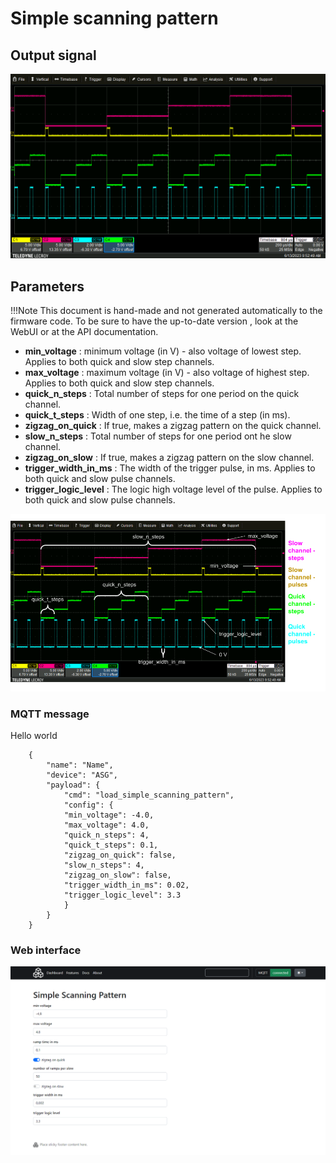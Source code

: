 # Simple scanning pattern

## Output signal 
![WebUI interface](ssp/ssp_oscilloscope.png "Web interface v.0.1.0")

## Parameters
!!!Note
    This document is hand-made and not generated automatically to the firmware code. 
    To be sure to have the up-to-date version , look at the WebUI or at the API documentation.

- **min_voltage** : minimum voltage (in V) - also voltage of lowest step.
Applies to both quick and slow step channels.
- **max_voltage** : maximum voltage (in V) - also voltage of highest step.
Applies to both quick and slow step channels.
- **quick_n_steps** : Total number of steps for one period on the quick channel.
- **quick_t_steps** : Width of one step, i.e. the time of a step (in ms).
- **zigzag_on_quick** : If true, makes a zigzag pattern on the quick channel.
- **slow_n_steps** : Total number of steps for one period ont he slow channel. 
- **zigzag_on_slow** : If true, makes a zigzag pattern on the slow channel.
- **trigger_width_in_ms** : The width of the trigger pulse, in ms. Applies
to both quick and slow pulse channels.
- **trigger_logic_level** : The logic high voltage level of the pulse. Applies
to both quick and slow pulse channels.

![How the parameters influence the output signal](ssp/SSP_parameters.png)

### MQTT message


Hello world

```
    {
        "name": "Name",
        "device": "ASG",
        "payload": {
            "cmd": "load_simple_scanning_pattern",
            "config": {
            "min_voltage": -4.0,
            "max_voltage": 4.0,
            "quick_n_steps": 4,
            "quick_t_steps": 0.1,
            "zigzag_on_quick": false,
            "slow_n_steps": 4,
            "zigzag_on_slow": false,
            "trigger_width_in_ms": 0.02,
            "trigger_logic_level": 3.3
            }
        }
    }
```

### Web interface
![WebUI interface](ssp/ssp_webui.png "Web interface v.0.1.0")




